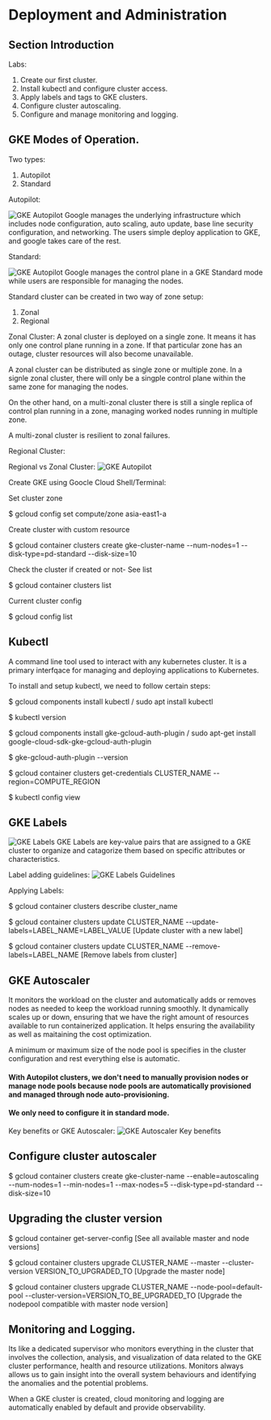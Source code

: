 # Deployment and Administration


## Section Introduction

Labs:
1. Create our first cluster. 
2. Install kubectl and configure cluster access.
3. Apply labels and tags to GKE clusters. 
4. Configure cluster autoscaling. 
5. Configure and manage monitoring and logging. 


## GKE Modes of Operation. 

Two types:

1. Autopilot
2. Standard


Autopilot: 

![GKE Autopilot](../static/4.png)
Google manages the underlying infrastructure which includes node configuration, auto scaling, auto update, base line security configuration, and networking. The users simple deploy application to GKE, and google takes care of the rest. 


Standard:

![GKE Autopilot](../static/5.png)
Google manages the control plane in a GKE Standard mode while users are responsible for managing the nodes. 

Standard cluster can be created in two way of zone setup:

1. Zonal
2. Regional


Zonal Cluster: A zonal cluster is deployed on a single zone. It means it has only one control plane running in a zone. If that particular zone has an outage, cluster resources will also become unavailable. 

A zonal cluster can be distributed as single zone or multiple zone. 
In a signle zonal cluster, there will only be a singple control plane within the same zone for managing the nodes. 

On the other hand, on a multi-zonal cluster there is still a single replica of control plan running in a zone, managing worked nodes running in multiple zone. 

A multi-zonal cluster is resilient to zonal failures. 


Regional Cluster: 



Regional vs Zonal Cluster:
![GKE Autopilot](../static/6.png)




Create GKE using Goocle Cloud Shell/Terminal:

Set cluster zone

$ gcloud config set compute/zone asia-east1-a

Create cluster with custom resource

$ gcloud container clusters create gke-cluster-name --num-nodes=1 --disk-type=pd-standard --disk-size=10

Check the cluster if created or not- See list

$ gcloud container clusters list

Current cluster config

$ gcloud config list

## Kubectl
A command line tool used to interact with any kubernetes cluster. It is a primary interfqace for managing and deploying applications to Kubernetes. 

To install and setup kubectl, we need to follow certain steps:

$ gcloud components install kubectl / sudo apt install kubectl

$ kubectl version

$ gcloud components install gke-gcloud-auth-plugin / sudo apt-get install google-cloud-sdk-gke-gcloud-auth-plugin

$ gke-gcloud-auth-plugin --version

$ gcloud container clusters get-credentials CLUSTER_NAME --region=COMPUTE_REGION

$ kubectl config view


## GKE Labels
![GKE Labels](../static/7.png)
GKE Labels are key-value pairs that are assigned to a GKE cluster to organize and catagorize them based on specific attributes or characteristics. 

Label adding guidelines:
![GKE Labels Guidelines](../static/8.png)

Applying Labels:

$ gcloud container clusters describe cluster_name

$ gcloud container clusters update CLUSTER_NAME --update-labels=LABEL_NAME=LABEL_VALUE [Update cluster with a new label]

$ gcloud container clusters update CLUSTER_NAME --remove-labels=LABEL_NAME [Remove labels from cluster]


## GKE Autoscaler
It monitors the workload on the cluster and automatically adds or removes nodes as needed to keep the workload running smoothly. It dynamically scales up or down, ensuring that we have the right amount of resources available to run containerized application. It helps ensuring the availability as well as maitaining the cost optimization. 


A minimum or maximum size of the node pool is specifies in the cluster configuration and rest everything else is automatic. 

#### With Autopilot clusters, we don't need to manually provision nodes or manage node pools because node pools are automatically provisioned and managed through node auto-provisioning. 
#### We only need to configure it in standard mode. 

Key benefits or GKE Autoscaler:
![GKE Autoscaler Key benefits](../static/9.png)


## Configure cluster autoscaler

$ gcloud container clusters create gke-cluster-name --enable=autoscaling --num-nodes=1 --min-nodes=1 --max-nodes=5 --disk-type=pd-standard --disk-size=10


## Upgrading the cluster version

$ gcloud container get-server-config [See all available master and node versions]

$ gcloud container clusters upgrade CLUSTER_NAME --master --cluster-version VERSION_TO_UPGRADED_TO [Upgrade the master node]

$ gcloud container clusters upgrade CLUSTER_NAME --node-pool=default-pool --cluster-version=VERSION_TO_BE_UPGRADED_TO [Upgrade the nodepool compatible with master node version]



## Monitoring and Logging.

Its like a dedicated supervisor who monitors everything in the cluster that involves the collection, analysis, and visualization of data related to the GKE cluster performance, health and resource utilizations.  Monitors always allows us to gain insight into the overall system behaviours and identifying the anomalies and the potential problems. 

When a GKE cluster is created, cloud monitoring and logging are automatically enabled by default and provide observability. 























